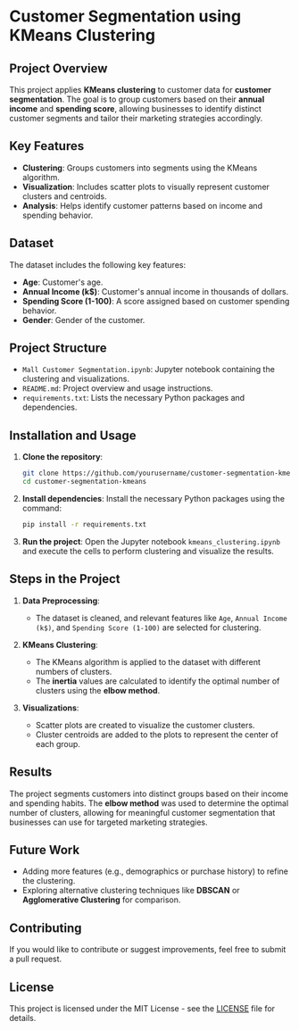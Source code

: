 # Customer Segmentation using KMeans Clustering

## Project Overview
This project applies **KMeans clustering** to customer data for **customer segmentation**. The goal is to group customers based on their **annual income** and **spending score**, allowing businesses to identify distinct customer segments and tailor their marketing strategies accordingly.

## Key Features
- **Clustering**: Groups customers into segments using the KMeans algorithm.
- **Visualization**: Includes scatter plots to visually represent customer clusters and centroids.
- **Analysis**: Helps identify customer patterns based on income and spending behavior.

## Dataset
The dataset includes the following key features:
- **Age**: Customer's age.
- **Annual Income (k$)**: Customer's annual income in thousands of dollars.
- **Spending Score (1-100)**: A score assigned based on customer spending behavior.
- **Gender**: Gender of the customer.
## Project Structure
- `Mall Customer Segmentation.ipynb`: Jupyter notebook containing the clustering and visualizations.
- `README.md`: Project overview and usage instructions.
- `requirements.txt`: Lists the necessary Python packages and dependencies.

## Installation and Usage

1. **Clone the repository**:
   ```bash
   git clone https://github.com/yourusername/customer-segmentation-kmeans.git
   cd customer-segmentation-kmeans
   ```

2. **Install dependencies**:
   Install the necessary Python packages using the command:
   ```bash
   pip install -r requirements.txt
   ```

3. **Run the project**:
   Open the Jupyter notebook `kmeans_clustering.ipynb` and execute the cells to perform clustering and visualize the results.

## Steps in the Project

1. **Data Preprocessing**:
   - The dataset is cleaned, and relevant features like `Age`, `Annual Income (k$)`, and `Spending Score (1-100)` are selected for clustering.

2. **KMeans Clustering**:
   - The KMeans algorithm is applied to the dataset with different numbers of clusters.
   - The **inertia** values are calculated to identify the optimal number of clusters using the **elbow method**.

3. **Visualizations**:
   - Scatter plots are created to visualize the customer clusters.
   - Cluster centroids are added to the plots to represent the center of each group.

## Results
The project segments customers into distinct groups based on their income and spending habits. The **elbow method** was used to determine the optimal number of clusters, allowing for meaningful customer segmentation that businesses can use for targeted marketing strategies.

## Future Work
- Adding more features (e.g., demographics or purchase history) to refine the clustering.
- Exploring alternative clustering techniques like **DBSCAN** or **Agglomerative Clustering** for comparison.

## Contributing
If you would like to contribute or suggest improvements, feel free to submit a pull request.

## License
This project is licensed under the MIT License - see the [LICENSE](LICENSE) file for details.

